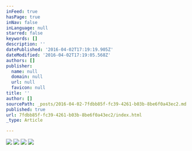 ```yaml
---
inFeed: true
hasPage: true
inNav: false
inLanguage: null
starred: false
keywords: []
description: ''
datePublished: '2016-04-02T17:19:19.905Z'
dateModified: '2016-04-02T17:19:05.568Z'
authors: []
publisher:
  name: null
  domain: null
  url: null
  favicon: null
title: ''
author: []
sourcePath: _posts/2016-04-02-7fdbb85f-fc39-4261-b03b-8be6f0a43ec2.md
published: true
url: 7fdbb85f-fc39-4261-b03b-8be6f0a43ec2/index.html
_type: Article

---
```

![](https://the-grid-user-content.s3-us-west-2.amazonaws.com/32bf6e81-f1d1-4af7-b813-b99105f7ca5b.jpg)
![](https://the-grid-user-content.s3-us-west-2.amazonaws.com/876b55b9-5e95-455d-80f9-67aaf30a7d47.jpg)
![](https://the-grid-user-content.s3-us-west-2.amazonaws.com/9ffc215e-8789-499b-a161-8389fdc14a14.jpg)
![](https://the-grid-user-content.s3-us-west-2.amazonaws.com/d76ad4d1-8e1e-4277-9a85-c77bfb5cc800.jpg)